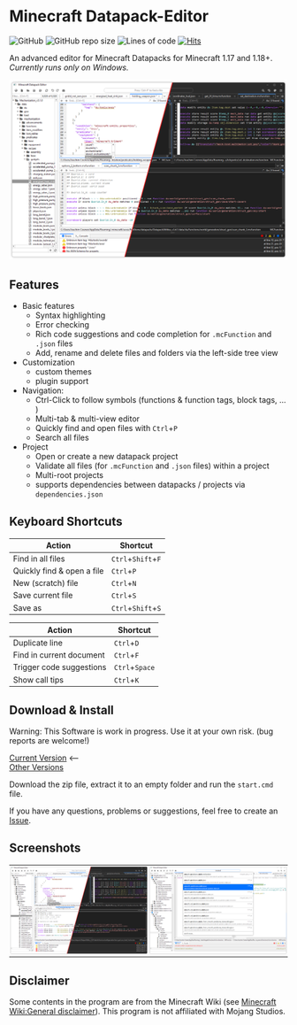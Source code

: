 

# Minecraft Datapack-Editor
![GitHub](https://img.shields.io/github/license/JoachimCoenen/Datapack-Editor)
![GitHub repo size](https://img.shields.io/github/repo-size/JoachimCoenen/Datapack-Editor?color=0072FF)
![Lines of code](https://img.shields.io/tokei/lines/github/JoachimCoenen/Datapack-Editor?color=0072FF)
[![Hits](https://hits.seeyoufarm.com/api/count/incr/badge.svg?url=https%3A%2F%2Fgithub.com%2FJoachimCoenen%2FDatapack-Editor&count_bg=%230072FF&title_bg=%23555555&icon=&icon_color=%23E7E7E7&title=hits&edge_flat=false)](https://hits.seeyoufarm.com)

An advanced editor for Minecraft Datapacks for Minecraft 1.17 and 1.18+. _Currently runs only on Windows._

![MainWindow1_IMG][MainWindow1_IMG]


## Features
- Basic features
  - Syntax highlighting 
  - Error checking
  - Rich code suggestions and code completion for `.mcFunction` and `.json` files
  - Add, rename and delete files and folders via the left-side tree view
- Customization
  - custom themes
  - plugin support
- Navigation:
  - Ctrl-Click to follow symbols (functions & function tags, block tags, ... )
  - Multi-tab & multi-view editor
  - Quickly find and open files with `Ctrl`+`P`
  - Search all files
- Project
  - Open or create a new datapack project
  - Validate all files (for `.mcFunction` and `.json` files) within a project
  - Multi-root projects
  - supports dependencies between datapacks / projects via `dependencies.json`


## Keyboard Shortcuts

| Action | Shortcut |
| ------------- | ------------- |
| Find in all files | `Ctrl`+`Shift`+`F` |
| Quickly find & open a file | `Ctrl`+`P` |
| New (scratch) file | `Ctrl`+`N` |
| Save current file | `Ctrl`+`S` |
| Save as | `Ctrl`+`Shift`+`S` |

| Action | Shortcut |
| ------------- | ------------- |
| Duplicate line | `Ctrl`+`D` |
| Find in current document | `Ctrl`+`F` |
| Trigger code suggestions | `Ctrl`+`Space` |
| Show call tips | `Ctrl`+`K` |


## Download & Install

Warning: This Software is work in progress. Use it at your own risk. (bug reports are welcome!)

[Current Version][DownloadLatest_LINK] <--  
[Other Versions][Releases_LINK]

Download the zip file, extract it to an empty folder and run the `start.cmd` file.

If you have any questions, problems or suggestions, feel free to create an [Issue][NewIssue_LINK]. 

## Screenshots 
<table style="width:100%;border-spacing:0px">
  <tr style="padding:0px">
    <td style="padding:0px"> <img src="screenshots/mainWindow.png" alt="Main Window" style="width:width;height:height;"> </td>
    <td style="padding:0px"> <img src="screenshots/quickFind.png" alt="Quickly find and open a file" style="width:width;height:height;"> </td>
  </tr>
</table>


## Disclaimer
Some contents in the program are from the Minecraft Wiki (see [Minecraft Wiki:General disclaimer][MCWikiGeneralDisclaimer_LINK]).
This program is not affiliated with Mojang Studios.




[MainWindow1_IMG]:    screenshots/mainWindow.png    "Main Window"
[QuickFind_IMG]:      screenshots/quickFind.png     "Quick Find"

[MCWikiGeneralDisclaimer_LINK]:  https://minecraft.wiki/w/Minecraft_Wiki:General_disclaimer "Minecraft Wiki:General disclaimer"

[Releases_LINK]:                 https://github.com/JoachimCoenen/Datapack-Editor/releases "Datapack-Editor/releases"
[DownloadLatest_LINK]:           https://github.com/JoachimCoenen/Datapack-Editor/releases/latest  "latest"
[NewIssue_LINK]:                 https://github.com/JoachimCoenen/Datapack-Editor/issues/new  "New issue"


